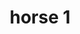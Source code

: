 ---
title: horse 1
creator: Underwaterbuffalo
license: CC BY-SA 4.0
license-url: https://creativecommons.org/licenses/by-sa/4.0/deed.en
image-url: https://upload.wikimedia.org/wikipedia/commons/5/5b/Bronze_Horse_Head_Grand_Lisboa_05.jpg
---